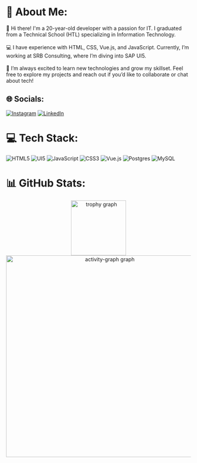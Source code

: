 # 💫 About Me:
👋 Hi there! I'm a 20-year-old developer with a passion for IT. I graduated from a Technical School (HTL) specializing in Information Technology.<br><br>💻 I have experience with HTML, CSS, Vue.js, and JavaScript. Currently, I’m working at SRB Consulting, where I’m diving into SAP UI5.<br><br>🚀 I’m always excited to learn new technologies and grow my skillset. Feel free to explore my projects and reach out if you’d like to collaborate or chat about tech!

## 🌐 Socials:
[![Instagram](https://img.shields.io/badge/Instagram-%23E4405F.svg?logo=Instagram&logoColor=white)](https://instagram.com/ruben_muellauer) [![LinkedIn](https://img.shields.io/badge/LinkedIn-%230077B5.svg?logo=linkedin&logoColor=white)](https://linkedin.com/in/ruben-müllauer-540a85295) 

# 💻 Tech Stack:
![HTML5](https://img.shields.io/badge/HTML5-%23E34F26.svg?style=flat-square&logo=HTML5&logoColor=white) ![UI5](https://img.shields.io/badge/UI5-%231572B6.svg?style=flat-square&logo=sap&logoColor=white) ![JavaScript](https://img.shields.io/badge/JavaScript-%231572B6.svg?style=flat-square&logo=javascript&color=yellow&logoColor=white) ![CSS3](https://img.shields.io/badge/CSS-%231572B6.svg?style=flat-square&logo=css&logoColor=white) ![Vue.js](https://img.shields.io/badge/Vue-%2335495e.svg?style=flat-square&logo=vuedotjs&logoColor=%234FC08D) ![Postgres](https://img.shields.io/badge/Postgres-%23316192.svg?style=flat-square&logo=postgresql&logoColor=white) ![MySQL](https://img.shields.io/badge/MySQL-4479A1.svg?style=flat-square&logo=mysql&logoColor=white)
# 📊 GitHub Stats:
<div align="center">
  <img src="https://github-profile-trophy.vercel.app?username=RubenMuellauer&no-frame=false&no-bg=false&theme=dracula&column=2&row=1" height="150" alt="trophy graph" /> <br>
  <img src="https://github-readme-activity-graph.vercel.app/graph?username=RubenMuellauer&theme=dracula&area=false&hide_border=false&hide_title=false" height="550" alt="activity-graph graph"  />
</div>

<!-- Proudly created with GPRM ( https://gprm.itsvg.in ) -->
